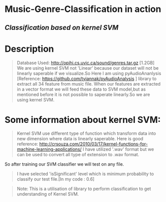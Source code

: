 # Music-Genre-Classification in action
## _Classification based on kernel SVM_

# Description
> Database Used: http://opihi.cs.uvic.ca/sound/genres.tar.gz [1.2GB]
> We are using kernel SVM not 'Linear' because our dataset will not be linearly saperable if we visualize.So Here I am using pyAudioAnanlysis [Reference: https://github.com/tyiannak/pyAudioAnalysis ] library to extract all 34 feature from music file. 
> When our features are extracted in a vector format we will feed these data to SVM model,but as mentioned before it is not possible to saperate linearly.So we are using kernel SVM.

# Some information about kernel SVM:
> Kernel SVM use different type of function which transform data into new dimension where data is linearly saperable.
  > Here is good reference: http://crsouza.com/2010/03/17/kernel-functions-for-machine-learning-applications/
> I have utilized '.wav' format but we can be used to convert all type of extension to .wav format. 
  
So after training our SVM classifier we will test on any file.
> I have selected 'isSignificant' level which is minimum probability to classify our test file.[In my code : 0.6]

> Note: This is a utilisation of library to perform classification to get understanding of Kernel SVM.
